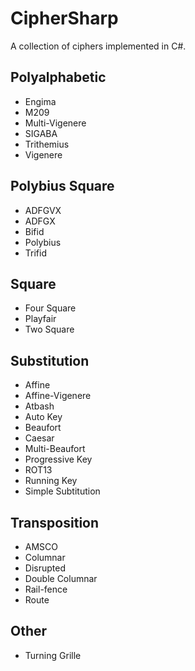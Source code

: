 # CipherSharp
A collection of ciphers implemented in C#.

## Polyalphabetic
- Engima
- M209
- Multi-Vigenere
- SIGABA
- Trithemius
- Vigenere

## Polybius Square
- ADFGVX
- ADFGX
- Bifid
- Polybius
- Trifid

## Square
- Four Square
- Playfair
- Two Square

## Substitution
- Affine
- Affine-Vigenere
- Atbash
- Auto Key
- Beaufort
- Caesar
- Multi-Beaufort
- Progressive Key
- ROT13
- Running Key
- Simple Subtitution

## Transposition
- AMSCO
- Columnar
- Disrupted
- Double Columnar
- Rail-fence
- Route

## Other
- Turning Grille
